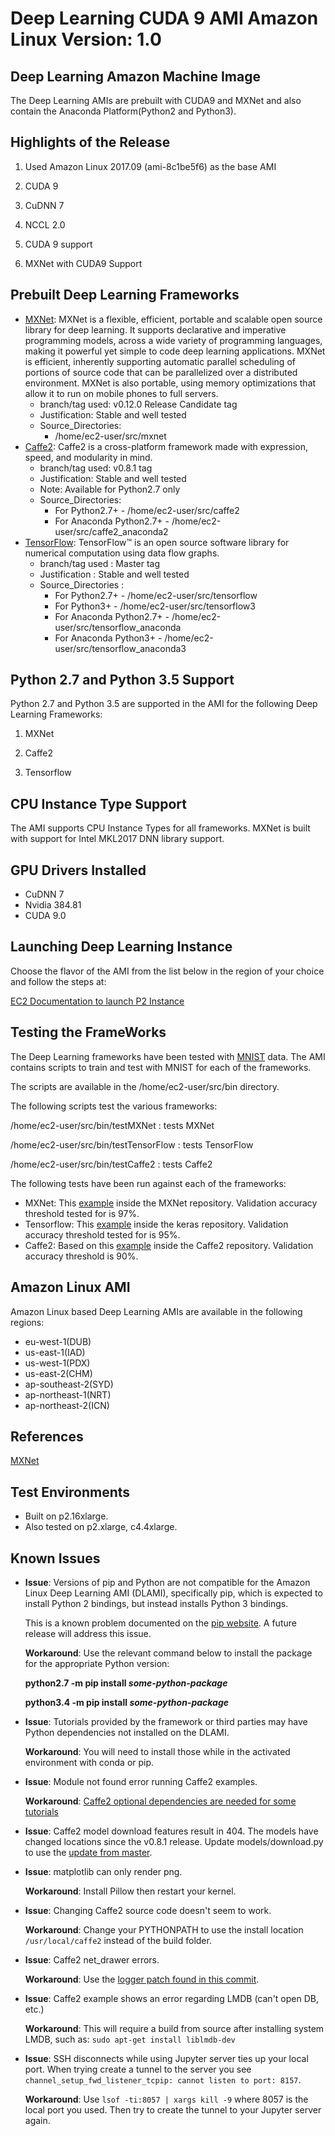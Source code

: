 # Deep Learning CUDA 9 AMI Amazon Linux Version: 1\.0<a name="CUDA9_AML1"></a>

## Deep Learning Amazon Machine Image<a name="dplami-a"></a>

The Deep Learning AMIs are prebuilt with CUDA9 and MXNet and also contain the Anaconda Platform\(Python2 and Python3\)\.

## Highlights of the Release<a name="highlights-a"></a>

1. Used Amazon Linux 2017\.09 \(ami\-8c1be5f6\) as the base AMI 

1. CUDA 9

1. CuDNN 7

1. NCCL 2\.0

1. CUDA 9 support

1. MXNet with CUDA9 Support

## Prebuilt Deep Learning Frameworks<a name="pdlf-a"></a>
+ [MXNet](http://mxnet.io/): MXNet is a flexible, efficient, portable and scalable open source library for deep learning\. It supports declarative and imperative programming models, across a wide variety of programming languages, making it powerful yet simple to code deep learning applications\. MXNet is efficient, inherently supporting automatic parallel scheduling of portions of source code that can be parallelized over a distributed environment\. MXNet is also portable, using memory optimizations that allow it to run on mobile phones to full servers\.
  + branch/tag used: v0\.12\.0 Release Candidate tag
  + Justification: Stable and well tested
  + Source\_Directories: 
    + /home/ec2\-user/src/mxnet
+ [Caffe2](https://github.com/caffe2/caffe2): Caffe2 is a cross\-platform framework made with expression, speed, and modularity in mind\.
  + branch/tag used: v0\.8\.1 tag
  + Justification: Stable and well tested
  + Note: Available for Python2\.7 only
  + Source\_Directories: 
    + For Python2\.7\+ \- /home/ec2\-user/src/caffe2
    + For Anaconda Python2\.7\+ \- /home/ec2\-user/src/caffe2\_anaconda2
+ [TensorFlow](https://www.tensorflow.org/): TensorFlow™ is an open source software library for numerical computation using data flow graphs\.
  + branch/tag used : Master tag
  + Justification : Stable and well tested
  + Source\_Directories : 
    + For Python2\.7\+ \- /home/ec2\-user/src/tensorflow
    + For Python3\+ \- /home/ec2\-user/src/tensorflow3
    + For Anaconda Python2\.7\+ \- /home/ec2\-user/src/tensorflow\_anaconda
    + For Anaconda Python3\+ \- /home/ec2\-user/src/tensorflow\_anaconda3

## Python 2\.7 and Python 3\.5 Support<a name="pythonsupport-a"></a>

Python 2\.7 and Python 3\.5 are supported in the AMI for the following Deep Learning Frameworks:

1. MXNet

1. Caffe2

1. Tensorflow

## CPU Instance Type Support<a name="cpu-instance-a"></a>

The AMI supports CPU Instance Types for all frameworks\. MXNet is built with support for Intel MKL2017 DNN library support\. 

## GPU Drivers Installed<a name="gpu-drivers-a"></a>
+ CuDNN 7
+ Nvidia 384\.81
+ CUDA 9\.0

## Launching Deep Learning Instance<a name="launching-dl-a"></a>

Choose the flavor of the AMI from the list below in the region of your choice and follow the steps at:

[EC2 Documentation to launch P2 Instance](http://docs.aws.amazon.com/AWSEC2/latest/UserGuide/launching-instance.html)

## Testing the FrameWorks<a name="testing-frameworks-a"></a>

The Deep Learning frameworks have been tested with [MNIST](http://yann.lecun.com/exdb/mnist/) data\. The AMI contains scripts to train and test with MNIST for each of the frameworks\. 

The scripts are available in the /home/ec2\-user/src/bin directory\.

The following scripts test the various frameworks:

/home/ec2\-user/src/bin/testMXNet : tests MXNet

/home/ec2\-user/src/bin/testTensorFlow : tests TensorFlow

/home/ec2\-user/src/bin/testCaffe2 : tests Caffe2

The following tests have been run against each of the frameworks:
+ MXNet: This [example](https://github.com/dmlc/mxnet/blob/master/example/image-classification/train_mnist.py) inside the MXNet repository\. Validation accuracy threshold tested for is 97%\.
+ Tensorflow: This [example](https://github.com/fchollet/keras/blob/master/examples/mnist_cnn.py) inside the keras repository\. Validation accuracy threshold tested for is 95%\.
+ Caffe2: Based on this [example](https://github.com/caffe2/tutorials/blob/master/MNIST.ipynb) inside the Caffe2 repository\. Validation accuracy threshold is 90%\.

## Amazon Linux AMI<a name="amazonlinuxami-a"></a>

Amazon Linux based Deep Learning AMIs are available in the following regions:
+ eu\-west\-1\(DUB\)
+ us\-east\-1\(IAD\)
+ us\-west\-1\(PDX\)
+ us\-east\-2\(CHM\)
+ ap\-southeast\-2\(SYD\)
+ ap\-northeast\-1\(NRT\)
+ ap\-northeast\-2\(ICN\)

## References<a name="references-a"></a>

[MXNet](http://mxnet.io/)

## Test Environments<a name="test-environments-a"></a>
+ Built on p2\.16xlarge\.
+ Also tested on p2\.xlarge, c4\.4xlarge\.

## Known Issues<a name="known-issues-a"></a>
+ **Issue**: Versions of pip and Python are not compatible for the Amazon Linux Deep Learning AMI \(DLAMI\), specifically pip, which is expected to install Python 2 bindings, but instead installs Python 3 bindings\. 

  This is a known problem documented on the [pip website](https://pip.pypa.io/en/stable/installing/)\. A future release will address this issue\. 

  **Workaround**: Use the relevant command below to install the package for the appropriate Python version:

  **python2\.7 \-m pip install *some\-python\-package***

  **python3\.4 \-m pip install *some\-python\-package***
+ **Issue**: Tutorials provided by the framework or third parties may have Python dependencies not installed on the DLAMI\. 

  **Workaround**: You will need to install those while in the activated environment with conda or pip\.
+ **Issue**: Module not found error running Caffe2 examples\. 

  **Workaround**: [Caffe2 optional dependencies are needed for some tutorials](https://caffe2.ai/docs/getting-started.html)
+ **Issue**: Caffe2 model download features result in 404\. The models have changed locations since the v0\.8\.1 release\. Update models/download\.py to use the [update from master](https://github.com/pytorch/pytorch/blob/master/caffe2/python/models/download.py#L40)\.
+ **Issue**: matplotlib can only render png\. 

  **Workaround**: Install Pillow then restart your kernel\.
+ **Issue**: Changing Caffe2 source code doesn't seem to work\. 

  **Workaround**: Change your PYTHONPATH to use the install location `/usr/local/caffe2` instead of the build folder\.
+ **Issue**: Caffe2 net\_drawer errors\. 

  **Workaround**: Use the [logger patch found in this commit](https://github.com/caffe2/caffe2/commit/2b2744062cf4ac7599c77f70ea61d976629b934a#diff-1de171cab0b3f1f6618b1f26480c5945R29)\.
+ **Issue**: Caffe2 example shows an error regarding LMDB \(can't open DB, etc\.\) 

  **Workaround**: This will require a build from source after installing system LMDB, such as: `sudo apt-get install liblmdb-dev`
+ **Issue**: SSH disconnects while using Jupyter server ties up your local port\. When trying create a tunnel to the server you see `channel_setup_fwd_listener_tcpip: cannot listen to port: 8157`\.

  **Workaround**: Use `lsof -ti:8057 | xargs kill -9` where 8057 is the local port you used\. Then try to create the tunnel to your Jupyter server again\.